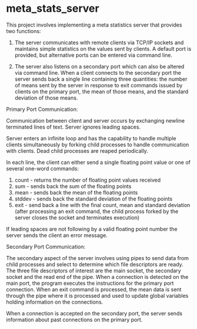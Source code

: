 # meta_stats_server

This project involves implementing a meta statistics server that provides two functions:

  1. The server communicates with remote clients via TCP/IP sockets and maintains simple statistics on the values sent by clients. A default port is provided, but alternative ports can be entered via command line.
  
  2. The server also listens on a secondary port which can also be altered via command line. When a client connects to the secondary port the server sends back a single line containing three quantities: the number of means sent by the server in response to exit commands issued by clients on the primary port, the mean of those means, and the standard deviation of those means.

Primary Port Communication:

Communication between client and server occurs by exchanging newline terminated lines of text. Server ignores leading spaces.

Server enters an infinite loop and has the capability to handle multiple clients simultaneously by forking child processes to handle communication with clients. Dead child processes are reaped periodically. 

In each line, the client can either send a single floating point value or one of several one-word commands:
  1. count - returns the number of floating point values received
  2. sum - sends back the sum of the floating points
  3. mean - sends back the mean of the floating points
  4. stddev - sends back the standard deviation of the floating points
  5. exit - send back a line with the final count, mean and standard deviation (after processing an exit command, the child process forked by the server closes the socket and terminates execution)

If leading spaces are not following by a valid floating point number the server sends the client an error message.

Secondary Port Communication: 

The secondary aspect of the server involves using pipes to send data from child processes and select to determine which file descriptors are ready.
The three file descriptors of interest are the main socket, the secondary socket and the read end of the pipe. When a connection is detected on the main port, the program executes the instructions for the primary port connection. When an exit command is processed, the mean data is sent through the pipe where it is processed and used to update global variables holding information on the connections. 

When a connection is accepted on the secondary port, the server sends information about past connections on the primary port. 
 
